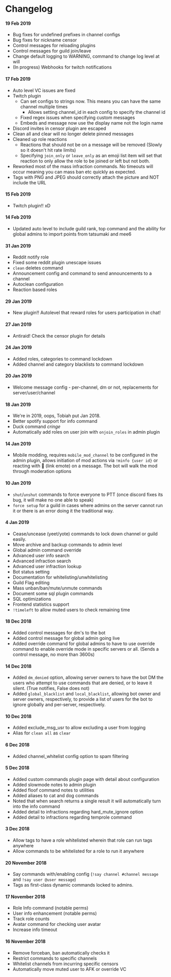 # Changelog

#### 19 Feb 2019

* Bug fixes for undefined prefixes in channel configs
* Bug fixes for nickname censor
* Control messages for reloading plugins
* Control messages for guild join/leave
* Change default logging to WARNING, command to change log level at will
* \(In progress\) Webhooks for twitch notifications

#### 17 Feb 2019

* Auto level VC issues are fixed
* Twitch plugin
  * Can set configs to strings now. This means you can have the same channel multiple times
    * Allows setting channel\_id in each config to specify the channel id
  * Fixed regex issues when specifying custom messages
  * Embeds and message now use the display name not the login name
* Discord invites in censor plugin are escaped
* Clean all and clear will no longer delete pinned messages
* Cleaned up role reactions
  * Reactions that should not be on a message will be removed \(Slowly so it doesn't hit rate limits\)
  * Specifying `join_only` or `leave_only` as an emoji list item will set that reaction to only allow the role to be joined or left but not both.
* Reworked most of the mass infraction commands. No timeouts will occur meaning you can mass ban etc quickly as expected.
* Tags with PNG and JPEG should correctly attach the picture and NOT include the URL

#### 15 Feb 2019

* Twitch plugin!! xD

#### 14 Feb 2019

* Updated auto level to include guild rank, top command and the ability for global admins to import points from tatsumaki and mee6

#### 31 Jan 2019

* Reddit notify role
* Fixed some reddit plugin unescape issues
* `clean` deletes command
* Announcement config and command to send announcements to a channel
* Autoclean configuration
* Reaction based roles

#### 29 Jan 2019

* New plugin!! Autolevel that reward roles for users participation in chat!

#### 27 Jan 2019

* Antiraid! Check the censor plugin for details

#### 24 Jan 2019

* Added roles, categories to command lockdown
* Added channel and category blacklists to command lockdown

#### 20 Jan 2019

* Welcome message config - per-channel, dm or not, replacements for server/user/channel

#### 18 Jan 2019

* We're in 2019, oops, Tobiah put Jan 2018.
* Better spotify support for info command
* Duck command _cringe_
* Automatically add roles on user join with `onjoin_roles` in admin plugin

#### 14 Jan 2019

* Mobile modding, requires `mobile_mod_channel` to be configured in the admin plugin, allows initiation of mod actions via `!minfo {user id}` or reacting with 🔗 \(link emote\) on a message. The bot will walk the mod through moderation options

#### 10 Jan 2019

* `shut`/`unshut` commands to force everyone to PTT \(once discord fixes its bug, it will make no one able to speak\)
* `force setup` for a guild in cases where admins on the server cannot run it or there is an error doing it the traditional way.

#### 4 Jan 2019

* Cease/uncease \(yeet/yote\) commands to lock down channel or guild easily.
* Move archive and backup commands to admin level
* Global admin command override
* Advanced user info search
* Advanced infraction search
* Advanced user infraction lookup
* Bot status setting
* Documentation for whitelisting/unwhitelisting
* Guild Flag editing
* Mass unban/ban/mute/unmute commands
* Document some sql plugin commands
* SQL optimizations
* Frontend statistics support
* `!timeleft` to allow muted users to check remaining time

#### 18 Dec 2018

* Added control messages for dm's to the bot
* Added control message for global admin going live
* Added override command for global admins to have to use override command to enable override mode in specific servers or all. \(Sends a control message, no more than 3600s\)

#### 14 Dec 2018

* Added `dm_denied` option, allowing server owners to have the bot DM the users who attempt to use commands that are denied, or to leave it silent. \(True notifies, False does not\)
* Added `global_blacklist` and `local_blacklist`, allowing bot owner and server owners, respectively, to provide a list of users for the bot to ignore globally and per-server, respectively.

#### 10 Dec 2018

* Added  exclude\_msg\_usr to allow excluding a user from logging
* Alias for `clean all` as `clear`

#### 6 Dec 2018

* Added channel\_whitelist config option to spam filtering

#### 5 Dec 2018

* Added custom commands plugin page with detail about configuration
* Added slowmode notes to admin plugin
* Added floof command notes to utilities
* Added aliases to cat and dog commands
* Noted that when search returns a single result it will automatically turn into the info command
* Added detail to infractions regarding hard\_mute\_ignore option
* Added detail to infractions regarding temprole command

#### 3 Dec 2018

* Allow tags to have a role whitelisted wherein that role can run tags anywhere
* Allow commands to be whitelisted for a role to run it anywhere

#### 20 November 2018

* Say commands with/enabling config \(`!say channel #channel message` and `!say user @user message`\)
* Tags as first-class dynamic commands locked to admins.

#### 17 November 2018

* Role Info command \(notable perms\)
* User info enhancement \(notable perms\)
* Track role counts
* Avatar command for checking user avatar
* Increase info timeout

#### 

#### 16 November 2018

* Remove forceban, ban automatically checks it
* Restrict commands to specific channels
* Whitelist channels from incurring specific censors
* Automatically move muted user to AFK or override VC



